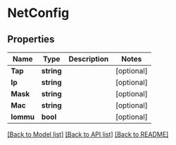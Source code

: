 # NetConfig

## Properties

Name | Type | Description | Notes
------------ | ------------- | ------------- | -------------
**Tap** | **string** |  | [optional] 
**Ip** | **string** |  | [optional] 
**Mask** | **string** |  | [optional] 
**Mac** | **string** |  | [optional] 
**Iommu** | **bool** |  | [optional] 

[[Back to Model list]](../README.md#documentation-for-models) [[Back to API list]](../README.md#documentation-for-api-endpoints) [[Back to README]](../README.md)


